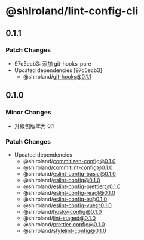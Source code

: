 # @shlroland/lint-config-cli

## 0.1.1

### Patch Changes

- 97d5ecb3: 添加 git-hooks-pure
- Updated dependencies [97d5ecb3]
  - @shlroland/git-hooks@0.1.1

## 0.1.0

### Minor Changes

- 升级包版本为 0.1

### Patch Changes

- Updated dependencies
  - @shlroland/commitizen-config@0.1.0
  - @shlroland/commitlint-config@0.1.0
  - @shlroland/eslint-config-basic@0.1.0
  - @shlroland/eslint-config@0.1.0
  - @shlroland/eslint-config-prettier@0.1.0
  - @shlroland/eslint-config-react@0.1.0
  - @shlroland/eslint-config-ts@0.1.0
  - @shlroland/eslint-config-vue@0.1.0
  - @shlroland/husky-config@0.1.0
  - @shlroland/lint-staged@0.1.0
  - @shlroland/prettier-config@0.1.0
  - @shlroland/stylelint-config@0.1.0
